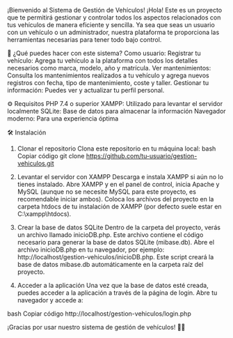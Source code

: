 ¡Bienvenido al Sistema de Gestión de Vehículos!
¡Hola! Este es un proyecto que te permitirá gestionar y controlar todos los aspectos relacionados con tus vehículos de manera eficiente y sencilla. Ya sea que seas un usuario con un vehículo o un administrador, nuestra plataforma te proporciona las herramientas necesarias para tener todo bajo control.

🚗 ¿Qué puedes hacer con este sistema?
Como usuario:
Registrar tu vehículo: Agrega tu vehículo a la plataforma con todos los detalles necesarios como marca, modelo, año y matrícula.
Ver mantenimientos: Consulta los mantenimientos realizados a tu vehículo y agrega nuevos registros con fecha, tipo de mantenimiento, coste y taller.
Gestionar tu información: Puedes ver y actualizar tu perfil personal.

⚙️ Requisitos
PHP 7.4 o superior
XAMPP: Utilizado para levantar el servidor localmente
SQLite: Base de datos para almacenar la información
Navegador moderno: Para una experiencia óptima

🛠️ Instalación
1. Clonar el repositorio
Clona este repositorio en tu máquina local:
bash
Copiar código
git clone https://github.com/tu-usuario/gestion-vehiculos.git

2. Levantar el servidor con XAMPP
Descarga e instala XAMPP si aún no lo tienes instalado.
Abre XAMPP y en el panel de control, inicia Apache y MySQL (aunque no se necesite MySQL para este proyecto, es recomendable iniciar ambos).
Coloca los archivos del proyecto en la carpeta htdocs de tu instalación de XAMPP (por defecto suele estar en C:\xampp\htdocs).
3. Crear la base de datos SQLite
Dentro de la carpeta del proyecto, verás un archivo llamado inicioDB.php. Este archivo contiene el código necesario para generar la base de datos SQLite (mibase.db).
Abre el archivo inicioDB.php en tu navegador, por ejemplo: http://localhost/gestion-vehiculos/inicioDB.php.
Este script creará la base de datos mibase.db automáticamente en la carpeta raíz del proyecto.
4. Acceder a la aplicación
Una vez que la base de datos esté creada, puedes acceder a la aplicación a través de la página de login. Abre tu navegador y accede a:

bash
Copiar código
http://localhost/gestion-vehiculos/login.php

¡Gracias por usar nuestro sistema de gestión de vehículos! 🚗💨
